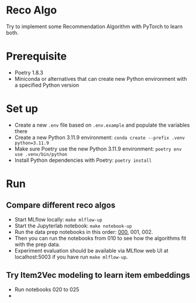 # Reco Algo

Try to implement some Recommendation Algorithm with PyTorch to learn both.

# Prerequisite
- Poetry 1.8.3
- Miniconda or alternatives that can create new Python environment with a specified Python version

# Set up
- Create a new `.env` file based on `.env.example` and populate the variables there
- Create a new Python 3.11.9 environment: `conda create --prefix .venv python=3.11.9`
- Make sure Poetry use the new Python 3.11.9 environment: `poetry env use .venv/bin/python`
- Install Python dependencies with Poetry: `poetry install`

# Run
## Compare different reco algos
- Start MLflow locally: `make mlflow-up`
- Start the Jupyterlab notebook: `make notebook-up`
- Run the data prep notebooks in this order: [000](./notebooks/000-prep-data.ipynb), 001, 002.
- Then you can run the notebooks from 010 to see how the algorithms fit with the prep data.
- Experiment evaluation should be available via MLflow web UI at localhost:5003 if you have run `make mlflow-up`.

## Try Item2Vec modeling to learn item embeddings
- Run notebooks 020 to 025
- 